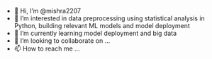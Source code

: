 - 👋 Hi, I’m @mishra2207
- 👀 I’m interested in data preprocessing using statistical analysis in Python, building relevant ML models and model deployment
- 🌱 I’m currently learning model deployment and big data 
- 💞️ I’m looking to collaborate on ...
- 📫 How to reach me ...

<!---
mishra2207/mishra2207 is a ✨ special ✨ repository because its `README.md` (this file) appears on your GitHub profile.
You can click the Preview link to take a look at your changes.
--->
